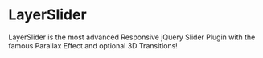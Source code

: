 LayerSlider
===========

LayerSlider is the most advanced Responsive jQuery Slider Plugin with the famous Parallax Effect and optional 3D Transitions!
